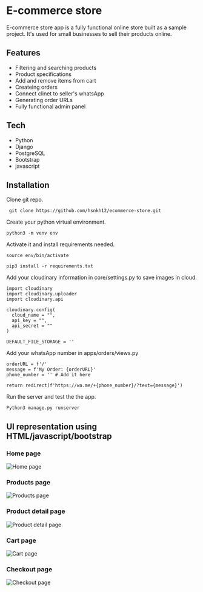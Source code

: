 # E-commerce store
E-commerce store app is a fully functional online store built as a sample project. 
It's used for small businesses to sell their products online.

## Features
- Filtering and searching products
- Product specifications
- Add and remove items from cart
- Createing orders
- Connect clinet to seller's whatsApp
- Generating order URLs
- Fully functional admin panel

## Tech
- Python
- Django
- PostgreSQL
- Bootstrap
- javascript 


## Installation

Clone git repo.
```
 git clone https://github.com/hsnkh12/ecommerce-store.git
```
Create your python virtual environment.
```
python3 -m venv env
```
Activate it and install requirements needed.
```
source env/bin/activate
```
```
pip3 install -r requirements.txt
```
Add your cloudinary information in core/settings.py to save images in cloud.
```
import cloudinary
import cloudinary.uploader
import cloudinary.api

cloudinary.config( 
  cloud_name = "", 
  api_key = "", 
  api_secret = "" 
)

DEFAULT_FILE_STORAGE = ''
```
Add your whatsApp number in apps/orders/views.py
```
orderURL = f'/'
message = f'My Order: {orderURL}'
phone_number = '' # Add it here

return redirect(f'https://wa.me/+{phone_number}/?text={message}')
```
Run the server and test the the app.
```
Python3 manage.py runserver
```


## UI representation using HTML/javascript/bootstrap

### Home page
![Home page](images/store-img-1.PNG)

### Products page
![Products page](images/store-img-2.PNG)

### Product detail page
![Product detail page](images/store-img-3.PNG)

### Cart page
![Cart page](images/store-img-4.PNG)

### Checkout page
![Checkout page](images/store-img-5.PNG)




